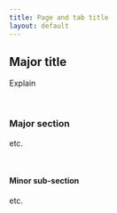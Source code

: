 ```yaml
---
title: Page and tab title
layout: default
---
```


## Major title

Explain

<br>

### Major section

etc.

<br>

#### Minor sub-section

etc.

<br>
